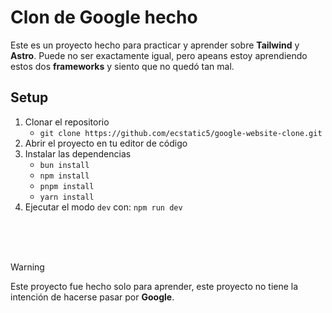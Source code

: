# Clon de Google hecho

Este es un proyecto hecho para practicar y aprender sobre **Tailwind** y **Astro**. Puede no ser exactamente igual, pero apeans estoy aprendiendo estos dos **frameworks** y siento que no quedó tan mal.

## Setup

1. Clonar el repositorio
    - `git clone https://github.com/ecstatic5/google-website-clone.git`
2. Abrir el proyecto en tu editor de código
3. Instalar las dependencias
    - `bun install`
    - `npm install`
    - `pnpm install`
    - `yarn install`
4. Ejecutar el modo `dev` con: `npm run dev`

<br>
<br>
<br>

> [!WARNING]
> Este proyecto fue hecho solo para aprender, este proyecto no tiene la intención de hacerse pasar por **Google**.
